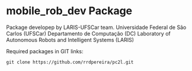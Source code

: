 # mobile_rob_dev Package

Package developep by LARIS-UFSCar team.
Universidade Federal de São Carlos (UFSCar)
Departamento de Computação (DC)
Laboratory of Autonomous Robots and Intelligent Systems (LARIS)

Required packages in GIT links:

    git clone https://github.com/rrdpereira/pc2l.git
